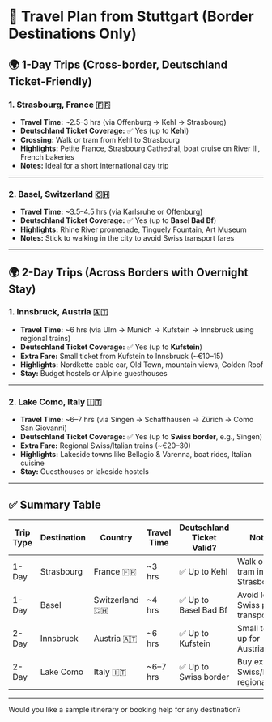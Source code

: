 # 🧳 Travel Plan from Stuttgart (Border Destinations Only)

## 🌍 1-Day Trips (Cross-border, Deutschland Ticket-Friendly)

### 1. Strasbourg, France 🇫🇷
- **Travel Time:** ~2.5–3 hrs (via Offenburg → Kehl → Strasbourg)
- **Deutschland Ticket Coverage:** ✅ Yes (up to **Kehl**)
- **Crossing:** Walk or tram from Kehl to Strasbourg
- **Highlights:** Petite France, Strasbourg Cathedral, boat cruise on River Ill, French bakeries
- **Notes:** Ideal for a short international day trip

---

### 2. Basel, Switzerland 🇨🇭
- **Travel Time:** ~3.5–4.5 hrs (via Karlsruhe or Offenburg)
- **Deutschland Ticket Coverage:** ✅ Yes (up to **Basel Bad Bf**)
- **Highlights:** Rhine River promenade, Tinguely Fountain, Art Museum
- **Notes:** Stick to walking in the city to avoid Swiss transport fares

---

## 🌍 2-Day Trips (Across Borders with Overnight Stay)

### 1. Innsbruck, Austria 🇦🇹
- **Travel Time:** ~6 hrs (via Ulm → Munich → Kufstein → Innsbruck using regional trains)
- **Deutschland Ticket Coverage:** ✅ Yes (up to **Kufstein**)
- **Extra Fare:** Small ticket from Kufstein to Innsbruck (~€10–15)
- **Highlights:** Nordkette cable car, Old Town, mountain views, Golden Roof
- **Stay:** Budget hostels or Alpine guesthouses

---

### 2. Lake Como, Italy 🇮🇹
- **Travel Time:** ~6–7 hrs (via Singen → Schaffhausen → Zürich → Como San Giovanni)
- **Deutschland Ticket Coverage:** ✅ Yes (up to **Swiss border**, e.g., Singen)
- **Extra Fare:** Regional Swiss/Italian trains (~€20–30)
- **Highlights:** Lakeside towns like Bellagio & Varenna, boat rides, Italian cuisine
- **Stay:** Guesthouses or lakeside hostels

---

## ✅ Summary Table

| Trip Type | Destination      | Country         | Travel Time | Deutschland Ticket Valid?   | Notes                               |
|-----------|------------------|------------------|-------------|------------------------------|--------------------------------------|
| 1-Day     | Strasbourg       | France 🇫🇷       | ~3 hrs      | ✅ Up to Kehl                | Walk or tram into Strasbourg         |
| 1-Day     | Basel            | Switzerland 🇨🇭  | ~4 hrs      | ✅ Up to Basel Bad Bf        | Avoid local Swiss public transport   |
| 2-Day     | Innsbruck        | Austria 🇦🇹      | ~6 hrs      | ✅ Up to Kufstein            | Small top-up for Austrian leg        |
| 2-Day     | Lake Como        | Italy 🇮🇹        | ~6–7 hrs    | ✅ Up to Swiss border        | Buy extra Swiss/Italian regional tix |

---

Would you like a sample itinerary or booking help for any destination?
